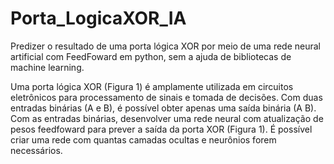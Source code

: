 # Porta_LogicaXOR_IA
Predizer o resultado de uma porta lógica XOR por meio de uma rede neural artificial com FeedFoward em python, sem a ajuda de bibliotecas de machine learning.

Uma porta lógica XOR (Figura 1) é amplamente utilizada em circuitos
eletrônicos para processamento de sinais e tomada de decisões. Com duas
entradas binárias (A e B), é possível obter apenas uma saída binária (A B).
Com as entradas binárias, desenvolver uma rede neural com atualização
de pesos feedfoward para prever a saída da porta XOR (Figura 1).
É possível criar uma rede com quantas camadas ocultas e neurônios
forem necessários.
